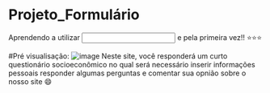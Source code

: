 # Projeto_Formulário
Aprendendo a utilizar <input> e <label> pela primeira vez!! ⭐⭐⭐

#Pré visualisação:
![image](https://github.com/1sadora08/Projeto_Formulario/assets/162151148/7d1ebf35-f6ea-40ba-8861-05397026ca91)
Neste site, você responderá um curto questionário socioeconômico no qual será necessário inserir informações pessoais responder algumas perguntas e comentar sua opnião sobre o nosso site 😄
